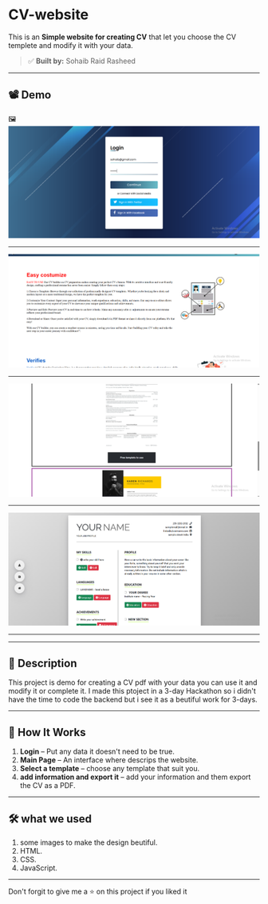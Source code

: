 # CV-website

This is an **Simple website for creating CV** that let you choose the CV templete and modify it with your data.

> ✅ **Built by:** Sohaib Raid Rasheed

---

## 📽️ Demo

🖼️ ![Website login](project-interface/login-interface.png)

---
![Website interface](project-interface/website-interface.png)

---
![](project-interface/website-interface2.png)

---
![Website PDF creating process](project-interface/pdf-create-interface.png)

---


---

## 📖 Description

This project is demo for creating a CV pdf with your data you can use it and modify it or complete it.
I made this ptoject in a 3-day Hackathon so i didn't have the time to code the backend but i see it as a beutiful work for 3-days.

---

## 🧰 How It Works

1. **Login** – Put any data it doesn't need to be true.
2. **Main Page** – An interface where descrips the website.
3. **Select a template** – choose any template that suit you.
4. **add information and export it** – add your information and them export the CV as a PDF.

---

## 🛠️ what we used

1. some images to make the design beutiful.
2. HTML.
3. CSS.
4. JavaScript.

---

Don't forgit to give me a ⭐ on this project if you liked it

